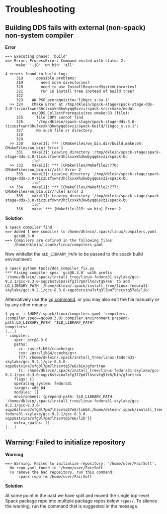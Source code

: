 # Troubleshooting

## Building DDS fails with external (non-spack) non-system compiler

**Error**

```
==> Executing phase: 'build'
==> Error: ProcessError: Command exited with status 2:
    'make' '-j8' 'wn_bin' 'all'

4 errors found in build log:
     318      possible problems:
     319        need more directories?
     320        need to use InstallRequiredSystemLibraries?
     321        run in install tree instead of build tree?
     322
     323    WN PKG prerequisite='libgcc_s.so.1'
  >> 324    CMake Error at /tmp/dklein/spack-stage/spack-stage-dds-3.0-ticzuzfxwnr3hclxxxkh3kwbyqq6svzi/spack-src/cmake/modul
            es/DDS_CollectPrerequisites.cmake:33 (file):
     325      file COPY cannot find
     326      "/tmp/dklein/spack-stage/spack-stage-dds-3.0-ticzuzfxwnr3hclxxxkh3kwbyqq6svzi/spack-build/libgcc_s.so.1":
     327      No such file or directory.
     328
     329
  >> 330    make[3]: *** [CMakeFiles/wn_bin.dir/build.make:64: CMakeFiles/wn_bin] Error 1
     331    make[3]: Leaving directory '/tmp/dklein/spack-stage/spack-stage-dds-3.0-ticzuzfxwnr3hclxxxkh3kwbyqq6svzi/spack-bu
            ild'
  >> 332    make[2]: *** [CMakeFiles/Makefile2:770: CMakeFiles/wn_bin.dir/all] Error 2
     333    make[2]: Leaving directory '/tmp/dklein/spack-stage/spack-stage-dds-3.0-ticzuzfxwnr3hclxxxkh3kwbyqq6svzi/spack-bu
            ild'
  >> 334    make[1]: *** [CMakeFiles/Makefile2:777: CMakeFiles/wn_bin.dir/rule] Error 2
     335    make[1]: Leaving directory '/tmp/dklein/spack-stage/spack-stage-dds-3.0-ticzuzfxwnr3hclxxxkh3kwbyqq6svzi/spack-bu
            ild'
     336    make: *** [Makefile:215: wn_bin] Error 2
```

**Solution**

```
$ spack compiler find
==> Added 1 new compiler to /home/dklein/.spack/linux/compilers.yaml
    gcc@8.3.0
==> Compilers are defined in the following files:
    /home/dklein/.spack/linux/compilers.yaml
```

Now whitelist the `$LD_LIBRARY_PATH` to be passed to the spack build environment:

```
$ spack python tools/dds_compiler_fix.py
*** Fixing compiler spec 'gcc@8.3.0' with prefix '/home/dklein/.spack/install_tree/linux-fedora31-skylake/gcc-9.2.1/gcc-8.3.0-xqpz6stvina7sfg3l7pm7lhscvtq57e6' to add LD_LIBRARY_PATH '/home/dklein/.spack/install_tree/linux-fedora31-skylake/gcc-9.2.1/gcc-8.3.0-xqpz6stvina7sfg3l7pm7lhscvtq57e6/lib'
```

Alternatively use the [yq command](https://github.com/mikefarah/yq), or you may also edit the file manually or by any other means:

```
$ yq w -i $HOME/.spack/linux/compilers.yaml 'compilers.(compiler.spec==gcc@8.3.0).compiler.environment.prepend-path.LD_LIBRARY_PATH' "$LD_LIBRARY_PATH"
compilers:
(...)
- compiler:
    spec: gcc@8.3.0
    paths:
      cc: /usr/lib64/ccache/gcc
      cxx: /usr/lib64/ccache/g++
      f77: /home/dklein/.spack/install_tree/linux-fedora31-skylake/gcc-9.2.1/gcc-8.3.0-xqpz6stvina7sfg3l7pm7lhscvtq57e6/bin/gfortran
      fc: /home/dklein/.spack/install_tree/linux-fedora31-skylake/gcc-9.2.1/gcc-8.3.0-xqpz6stvina7sfg3l7pm7lhscvtq57e6/bin/gfortran
    flags: {}
    operating_system: fedora31
    target: x86_64
    modules: []
    environment: {prepend-path: {LD_LIBRARY_PATH: '/home/dklein/.spack/install_tree/linux-fedora31-skylake/gcc-9.2.1/gcc-8.3.0-xqpz6stvina7sfg3l7pm7lhscvtq57e6/lib64:/home/dklein/.spack/install_tree/linux-fedora31-skylake/gcc-9.2.1/gcc-8.3.0-xqpz6stvina7sfg3l7pm7lhscvtq57e6/lib'}}
    extra_rpaths: []
(...)
```

## Warning: Failed to initialize repository

**Warning**

```
==> Warning: Failed to initialize repository: '/home/user/FairSoft'.
  No repo.yaml found in '/home/user/FairSoft'
  To remove the bad repository, run this command:
      spack repo rm /home/user/FairSoft
```

**Solution**

At some point in the past we have split and moved the single top-level Spack package repo into multiple package repos below `repos/`. To silence the warning, run the command that is suggested in the message.
